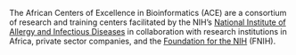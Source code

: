 The African Centers of Excellence in Bioinformatics (ACE) are a
consortium of research and training centers facilitated by the NIH’s
[National Institute of Allergy and Infectious Diseases](https://www.niaid.nih.gov/)
in collaboration with research institutions in Africa, private sector
companies, and the [Foundation for the NIH](https://fnih.org/) (FNIH).
